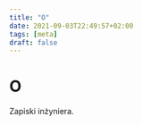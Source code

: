 ```yaml
---
title: "O"
date: 2021-09-03T22:49:57+02:00
tags: [meta]
draft: false
---
```


# O

Zapiski inżyniera.
